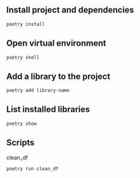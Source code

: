 ## Install project and dependencies

```python
poetry install
```

## Open virtual environment

```python
poetry shell
```

## Add a library to the project

```python
poetry add library-name
```
## List installed libraries

```python
poetry show
```

## Scripts

clean_df
```python
poetry run clean_df
```
